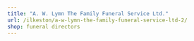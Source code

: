 ```yaml
---
title: "A. W. Lymn The Family Funeral Service Ltd."
url: /ilkeston/a-w-lymn-the-family-funeral-service-ltd-2/
shop: funeral directors
---
```

